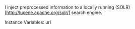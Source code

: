 I inject preprocessed information to a locally running (SOLR)[http://lucene.apache.org/solr/] search engine.


Instance Variables:
	url	<String>